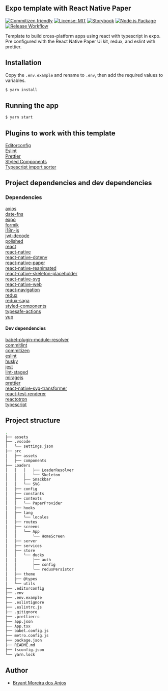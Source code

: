 ## Expo template with React Native Paper

[![Commitizen friendly](https://img.shields.io/badge/commitizen-friendly-brightgreen.svg)](http://commitizen.github.io/cz-cli/)
[![License: MIT](https://img.shields.io/badge/License-MIT-yellow.svg)](https://opensource.org/licenses/MIT)
[![Storybook](https://cdn.jsdelivr.net/gh/storybookjs/brand@master/badge/badge-storybook.svg)](https://storybook.js.org/)
[![Node.js Package](https://github.com/Bryant-Anjos/template-expo-with-paper/actions/workflows/nodejs.yml/badge.svg)](https://github.com/Bryant-Anjos/template-expo-with-paper/actions/workflows/nodejs.yml)
[![Release Workflow](https://github.com/Bryant-Anjos/template-expo-with-paper/actions/workflows/release.yml/badge.svg)](https://github.com/Bryant-Anjos/template-expo-with-paper/actions/workflows/release.yml)

Template to build cross-platform apps using react with typescript in expo. Pre configured with the React Native Paper Ui kit, redux, and eslint with prettier.

## Installation

Copy the `.env.example` and rename to `.env`, then add the required values to variables.  
```bash
$ yarn install
```

## Running the app

```bash
$ yarn start
```

## Plugins to work with this template
[Editorconfig](https://marketplace.visualstudio.com/items?itemName=EditorConfig.EditorConfig)  
[Eslint](https://marketplace.visualstudio.com/items?itemName=dbaeumer.vscode-eslint)  
[Prettier](https://marketplace.visualstudio.com/items?itemName=esbenp.prettier-vscode)  
[Styled Components](https://marketplace.visualstudio.com/items?itemName=jpoissonnier.vscode-styled-components)  
[Typescript import sorter](https://marketplace.visualstudio.com/items?itemName=mike-co.import-sorter)  

## Project dependencies and dev dependencies
### Dependencies
[axios](https://github.com/axios/axios)  
[date-fns](https://date-fns.org)  
[expo](https://docs.expo.io)  
[formik](https://formik.org)  
[i18n-js](http://i18njs.com)  
[jwt-decode](https://github.com/auth0/jwt-decode)  
[polished](https://polished.js.org)  
[react](https://reactjs.org/docs/getting-started.html)  
[react-native](https://reactnative.dev/docs/getting-started)  
[react-native-dotenv](https://github.com/zetachang/react-native-dotenv)  
[react-native-paper](https://callstack.github.io/react-native-paper)  
[react-native-reanimated](https://docs.swmansion.com/react-native-reanimated)  
[react-native-skeleton-placeholder](https://github.com/chramos/react-native-skeleton-placeholder)  
[react-native-svg](https://github.com/react-native-svg/react-native-svg)  
[react-native-web](https://necolas.github.io/react-native-web/docs)  
[react-navigation](https://reactnavigation.org/docs/getting-started)  
[redux](https://redux.js.org)  
[redux-saga](https://redux-saga.js.org)  
[styled-components](https://styled-components.com)  
[typesafe-actions](https://github.com/piotrwitek/typesafe-actions)  
[yup](https://github.com/jquense/yup)  
#### Dev dependencies ####
[babel-plugin-module-resolver](https://github.com/tleunen/babel-plugin-module-resolver)  
[commitlint](https://commitlint.js.org)  
[commitizen](https://commitizen-tools.github.io/commitizen)  
[eslint](https://eslint.org)  
[husky](https://typicode.github.io/husky)  
[jest](https://jestjs.io)  
[lint-staged](https://github.com/okonet/lint-staged)  
[miragejs](https://miragejs.com)  
[prettier](https://prettier.io)  
[react-native-svg-transformer](https://github.com/kristerkari/react-native-svg-transformer)  
[react-test-renderer](https://reactjs.org/docs/test-renderer.html)  
[reactotron](https://github.com/infinitered/reactotron)  
[typescript](https://www.typescriptlang.org)  

## Project structure
```bash
.
├── assets
├── .vscode
│   └── settings.json
├── src
│   ├── assets
│   ├── components
├── Loaders
│   │   │   ├── LoaderResolver
│   │   │   └── Skeleton
│   │   ├── Snackbar
│   │   └── SVG
│   ├── config
│   ├── constants
│   ├── contexts
│   │   └── PaperProvider
│   ├── hooks
│   ├── lang
│   │   └── locales
│   ├── routes
│   ├── screens
│   │   └── App
│   │       └── HomeScreen
│   ├── server
│   ├── services
│   ├── store
│   │   └── ducks
│   │       ├── auth
│   │       ├── config
│   │       └── reduxPersistor
│   ├── theme
│   ├── @types
│   └── utils
├── .editorconfig
├── .env
├── .env.example
├── .eslintignore
├── .eslintrc.js
├── .gitignore
├── .prettierrc
├── app.json
├── App.tsx
├── babel.config.js
├── metro.config.js
├── package.json
├── README.md
├── tsconfig.json
└── yarn.lock
```

## Author

- [Bryant Moreira dos Anjos](https://github.com/Bryant-Anjos)
